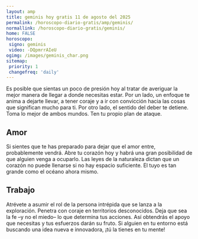 ```yaml
---
layout: amp
title: geminis hoy gratis 11 de agosto del 2025 
permalink: /horoscopo-diario-gratis/amp/geminis/
normallink: /horoscopo-diario-gratis/geminis/
home: FALSE
horoscopo:
 signo: geminis
 video: -DQpmrrAIeU
ogimg: /images/geminis_char.png
sitemap:
 priority: 1
 changefreq: 'daily'
---
```



Es posible que sientas un poco de presión hoy al tratar de averiguar la mejor manera de llegar a donde necesitas estar. Por un lado, un enfoque te anima a dejarte llevar, a tener coraje y a ir con convicción hacia las cosas que significan mucho para ti. Por otro lado, el sentido del deber te detiene. Toma lo mejor de ambos mundos. Ten tu propio plan de ataque.

## Amor

Si sientes que te has preparado para dejar que el amor entre, probablemente vendrá. Abre tu corazón hoy y habrá una gran posibilidad de que alguien venga a ocuparlo. Las leyes de la naturaleza dictan que un corazón no puede llenarse si no hay espacio suficiente. El tuyo es tan grande como el océano ahora mismo.

## Trabajo

Atrévete a asumir el rol de la persona intrépida que se lanza a la exploración. Penetra con coraje en territorios desconocidos. Deja que sea la fe –y no el miedo– lo que determina tus acciones. Así obtendrás el apoyo que necesitas y tus esfuerzos darán su fruto. Si alguien en tu entorno está buscando una idea nueva e innovadora, ¡tú la tienes en tu mente!